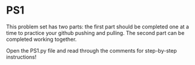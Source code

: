 # PS1
This problem set has two parts: the first part should be completed one at a time to practice your github pushing and pulling.  The second part can be completed working together.

Open the PS1.py file and read through the comments for step-by-step instructions!
